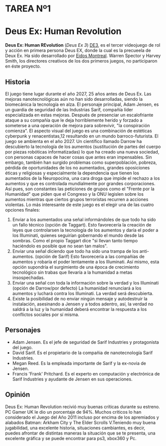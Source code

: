 # TAREA Nº1

Deus Ex: Human Revolution
=========================

**Deus Ex: Human REvolution** (*Deus Ex 3*) [DE3](http://www.deusex.com/ "DE3"), es el tercer videojuego de rol y acción en primera persona Deus EX, donde la cual es la precueela de Deux Ex. Ha sido desarrollado por [Eidos Montreal](www.eidos.com "Eidos Montreal"). Warren Spector y Harvey Smith, los directores creativos de los dos primeros juegos, no participaron en éste proyecto.

Historia
--------

El juego tiene lugar durante el año 2027, 25 años antes de Deus Ex. Las mejoras nanotecnológicas aún no han sido desarrolladas, siendo la biomecánica la tecnología en alza. El personaje principal, Adam Jensen, es un guardia de seguridad de las Industrias Sarif, compañía líder especializada en estas mejoras. Después de presenciar un escalofriante ataque a su compañía que le deja horriblemente herido y forzado a someterse a una operación de mejora para sobrevivir, "la conspiración comienza". El aspecto visual del juego es una combinación de estéticas cyberpunk y renacentistas,12 resultando en un mundo barroco-futurista. El juego se ambienta en el año 2027. Un científico llamado Darrow ha descubierto la tecnología de los aumentos (sustitución de partes del cuerpo por piezas robóticas informatizadas) lo que ha creado una nueva sociedad, con personas capaces de hacer cosas que antes eran impensables. Sin embargo, también han surgido problemas como superpoblación, pobreza, pérdida de oportunidades de los no aumentados, grandes oposiciones éticas y religiosas y especialmente la dependencia que tienen los aumentados de la Neuropocina, una cara droga que impide el rechazo a los aumentos y que es controlada mundialmente por grandes corporaciones. Así pues, son constantes las peticiones de grupos como el "Frente por la Humanidad" que piden que el Congreso y la ONU legislen sobre los aumentos mientras que ciertos grupos terroristas recurren a acciones violentas.
Lo más interesante de este juego es el elegir una de las cuatro opciones finales:

1. Enviar a los aumentados una señal informándoles de que todo ha sido un fallo técnico (opción de Taggart). Esto favorecería la creación de leyes que controlarsen la tecnología de los aumentos y daría el poder a los Illuminati, quienes seguirían gobernando el mundo desde las sombras. Como el propio Taggart dice "si llevan tanto tiempo haciéndolo es posible que no sean tan malos".
2. Enviar una señal diciendo que todo ha sido una trampa de los anti-aumentos. (opción de Sarif) Esto favorecería a las compañías de aumentos y robaría el poder lentamente a los Illuminati. Así mismo, esta opción supondría el surgimiento de una época de crecimiento tecnológico sin trabas que llevaría a la humanidad a metas insospechadas.
3. Enviar una señal con toda la información sobre la verdad y los Illuminati (opción de Darrow/por defecto) La humanidad renunciará a los aumentos y luchará contra los Illuminati. La verdad será descubierta.
4. Existe la posibilidad de no enviar ningún mensaje y autodestruir la instalación, asesinando a Jensen y a todos adentro, así, la verdad no saldrá a la luz y la humanidad deberá encontrar la respuesta a los conflictos sociales por sí misma.

Personajes
----------

* Adam Jensen. Es el jefe de seguridad de Sarif Industries y protagonista del juego.
* David Sarif. Es el propietario de la compañia de nanotecnología Sarif Industries.
* Megan Reed. Es la empleada importante de Sarif y la ex-novia de Jensen.
* Francis 'Frank' Pritchard. Es el experto en computación y electrónica de Sarif Industries y ayudante de Jensen en sus operaciones.

Opinión
-------

Deus Ex: Human Revolution recivió muy buenas críticas durante su estreno. PC Gamer UK le dio un porcentaje de 94%. Muchos criticos lo han considerado el Juego del Año 2011  incluso por encima de los apremiados y alabados Batman: Arkham City y The Elder Scrolls V.Teniendo muy buena jugabilidad, una excelente historia, situaciones cambiantes, es decir, puedes afrontar de distintas maneras la situación que se te presenta, una excelente gráfica y se puede encontrar para ps3, xbox360 y Pc.
